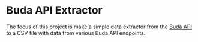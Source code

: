 # Buda API Extractor
The focus of this project is make a simple data extractor from the [Buda API]() to a CSV file with data from various Buda API endpoints.

